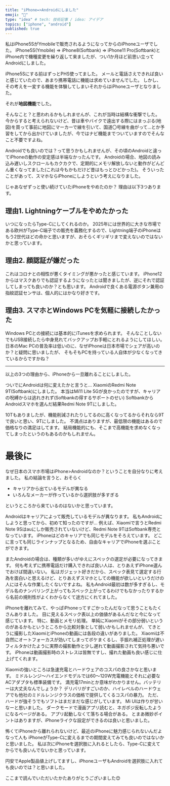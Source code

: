 ```yaml
---
title: "iPhone=>Androidにしました"
emoji: "🍎"
type: "idea" # tech: 技術記事 / idea: アイデア
topics: ["iphone", "android"]
published: true
---
```

私はiPhone5SがYmobileで販売されるようになってからのiPhoneユーザでした。
iPhone5S(Ymobile) => iPhone8(Softbank) => iPhone11 Pro(Softbank)とiPhone内で機種変更を繰り返して来ましたが、つい1か月ほど前思い立ってAndroidにしました。

iPhone5Sにする前はずっとPHS使ってました。
メールと電話さえできれば良いと感じていたので、あまり携帯電話に機能は求めていませんでした。
しかし、その考えを一変する機能を体験してしまいそれからはiPhoneユーザとなりました。

それが**地図機能**でした。

そんなこと？と思われるかもしれませんが、これが当時は結構な衝撃でした。
今からすると考えられないけど、昔は車やバイクで遠出する際にはまっぷる(地図)を買って事前に地図にマーカーで線を引いて、国道〇号線を曲がって…とか予習をしてから出かけていましたが、今ではナビ機能までついていますのでそんなこと不要ですよね。

Androidでも良いのでは？って思うかもしれませんが、その頃のAndroidと違ってiPhoneの動作の安定感は半端なかったんです。
Androidの場合、地図の読み込み遅いしスクロールもカクカクで、定期的にメモリ解放しないと動作がどんどん重くなってました(これは今もかもだけど昔はもっとひどかった)。
そういったことがあって、スマホならiPhoneにしようという考えになりました。

じゃあなぜずっと使い続けていたiPhoneをやめたのか？
理由は以下3つあります。

## 理由1. Lightningケーブルをやめたかった
いつになったらType-Cにしてくれるのか。
2025年には世界的に大きな市場である欧州がType-C端子での販売を義務化するので、Lightning端子のiPhoneはもう2世代ほどの命かと思いますが、おそらくギリギリまで変えないのではないかと思っています。

## 理由2. 顔認証が嫌だった
これはコロナとの相性が悪くタイミングが悪かったと感じています。
iPhone12からはマスクありでも認証するようになったとは聞きましたが、逆にそれで認証してしまっても良いのか？とも思います。
Androidで良くある電源ボタン兼用の指紋認証センサは、個人的にはかなり好きです。

## 理由3. スマホとWindows PCを気軽に接続したかった
Windows PCとの接続には基本的にiTunesを求められます。
そんなことしないでもUSB接続したら中身見れてバックアップお手軽にとれるようにしてほしい。
日本のMac PCの普及率は低いのに、なぜiPhoneは日本市場でシェアが高いのか？と疑問に思いましたが、
そもそもPCを持っている人自体が少なくなってきているからですかね？

---
以上の3つの理由から、iPhoneから一旦離れることにしました。

ついでにAndroidは何に変えたかと言うと…
XiaomiのRedmi Note 9T(Softbank)にしました。
本当はMi11 Lite 5Gが良かったのですが、キャリアの呪縛からは逃れきれず(Softbankの得するサポートのせい)
SoftbankからAndroidスマホを選んだ結果Redmi Note 9Tにしました。

10Tもありましたが、機能削減されたりしてるのに高くなってるからそれなら9Tで良いと思い、9Tにしました。
不満点はありますが、最低限の機能はあるので価格なりの満足はしてます。
結局機能的にも、そこまで高機能を求めなくなってしまったというのもあるのかもしれません。

# 最後に
なぜ日本のスマホ市場はiPhone>Androidなのか？ということを自分なりに考えました。
私の結論を言うと、おそらく
- キャリアから出ているモデルが異なる
- いろんなメーカーが作っているから選択肢が多すぎる

というところから来ているのはないかと思っています。

Androidはキャリアによって販売しているモデルが異なります。
私もAndroidにしようと思ってから、初めて知ったのですが…
例えば、Xiaomiで言うとRedmi Note 9Sはauにしか販売されていないけど、Redmi Note 9TはSoftbank専売となっています。
iPhoneはどのキャリアでも同じモデルをそろえています。
どこに言っても同じラインナップとなるため、自由なキャリアでiPhoneを選ぶことができます。

またAndroidの場合は、種類が多いがゆえにスペックの選定が必要になってきます。
何も考えずに携帯電話だけ購入できれば良い人は、とりあえずiPhone選んでおけば間違いない。
私はガジェット好きだから、スペック表見て選定する行為を面白いと思えるけど、とりあえずスマホとしての機能が欲しいというだけの人にはそんな作業したくないですよね。
私もAndroid最初は数が多すぎるし、モデル名のナンバリング上がってもスペック上がってるわけでもなかったりするから名前の規則性がよくわからなくて途方にくれてました。

iPhoneを離れてみて、やっぱiPhoneってすごかったんだなって思うこともたくさんありました。
目に見えるスペック表以上の価値があるんだなと今になって感じています。
特に、動画とメモリ処理。
単純にXiaomiがその部分弱いというのがあるかもというところから比較対象として弱いかもしれませんが、
てきとうに撮影したXiaomiとiPhoneの動画には各段の違いがありました。
Xiaomiは不自然にオートフォーカスが効いてしまってボケまくるし、手振れ補正処理が遅いフィルタかけたように実際の撮影動作と少し遅れて動画撮影されて気持ち悪いです。
iPhoneは動画撮影時のストレスは皆無ですし、撮れた動画も良い感じに仕上げてくれます。

Xiaomiの強いところは急速充電とハードウェアのコスパの良さかなと思います。
ミドルレンジ～ハイエンドモデルでは60～120W充電機能とそれに必要なACアダプタも標準装備です。
満充電17minとか意味がわかりません。バッテリーは大丈夫なんでしょうか？
デリバリがすごいのか、ハイレベルのハードウェアでも他社のミドルレンジクラスの価格で提供してくるコスパの暴力。
ただ、ハードが強そうでもソフトはまだまだな感じがしています。
Mi UIは作りが甘いなーと思いました。
ダークモードで漫画アプリ読むと、ネガポジ反転したようになるページがある。
アプリ起動しなくて落ちる場合がある。
とまあ微妙ポイントはありますが、iPhoneライクな設定ができるのは良いと思いました。

怖くてiPhoneから離れられないけど、最近のiPhoneに魅力感じられないんだよなって人も
iPhoneがType-Cに変えるまでの期間変えてみても良いのではないかと思いました。
私は次にiPhoneを選択肢に入れるとしたら、Type-Cに変えてからでも良いんでないかと思っています。

円安でApple製品値上げしてますし、iPhoneユーザもAndroidを選択肢に入れても良いのでは？と思いました。

ここまで読んでいただいたかたありがとうございました😊